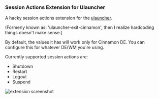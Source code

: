 ### Session Actions Extension for Ulauncher


A hacky session actions extension for the [ulauncher](https://ulauncher.io/).

(Formerly known as: 'ulauncher-exit-cinnamon', then I realize hardcoding things doesn't make sense.)

By default, the values it has will work only for Cinnamon DE.
You can configure this for whatever DE/WM you're using.

Currently supported session actions are:

- Shutdown
- Restart
- Logout
- Suspend

![extension screenshot](https://i.imgur.com/pk4KXI5.jpg)
